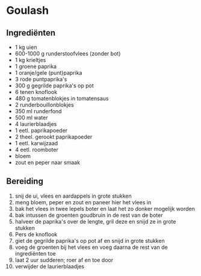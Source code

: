 # Goulash

## Ingrediënten

- 1 kg uien
- 600-1000 g runderstoofvlees (zonder bot)
- 1 kg krieltjes
- 1 groene paprika
- 1 oranje/gele (punt)paprika
- 3 rode puntpaprika's
- 300 g gegrilde paprika's op pot
- 6 tenen knoflook
- 480 g tomatenblokjes in tomatensaus
- 2 runderbouillonblokjes
- 350 ml runderfond
- 500 ml water
- 4 laurierblaadjes
- 1 eetl. paprikapoeder
- 2 theel. gerookt paprikapoeder
- 1 eetl. karwijzaad
- 4 eetl. roomboter
- bloem
- zout en peper naar smaak

## Bereiding

 1. snij de ui, vlees en aardappels in grote stukken
 2. meng bloem, peper en zout en paneer hier het vlees in
 3. bak het vlees in twee lepels boter en laat het zo donker mogelijk worden
 4. bak intussen de groenten goudbruin in de rest van de boter
 5. halveer de paprika's over de lengte, gril deze en snijd ze in grote stukken
 6. Pers de knoflook
 7. giet de gegrilde paprika's op pot af en snijd in grote stukken
 8. voeg de groenten bij het vlees en voeg daarna de rest van de ingrediënten toe
 9. laat 2 uur sudderen; roer af en toe door
 10. verwijder de laurierblaadjes
